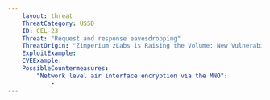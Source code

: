 ```yaml
---
    layout: threat
    ThreatCategory: USSD
    ID: CEL-23
    Threat: "Request and response eavesdropping"
    ThreatOrigin: "Zimperium zLabs is Raising the Volume: New Vulnerability Processing MP3/MP4 Media [^186]"
    ExploitExample:
    CVEExample:
    PossibleCountermeasures:
        "Network level air interface encryption via the MNO":
            - 
---
```


